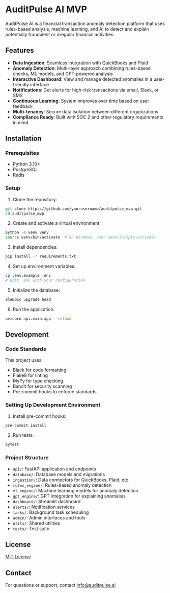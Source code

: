 # AuditPulse AI MVP

AuditPulse AI is a financial transaction anomaly detection platform that uses rules-based analysis, machine learning, and AI to detect and explain potentially fraudulent or irregular financial activities.

## Features

- **Data Ingestion**: Seamless integration with QuickBooks and Plaid
- **Anomaly Detection**: Multi-layer approach combining rules-based checks, ML models, and GPT-powered analysis
- **Interactive Dashboard**: View and manage detected anomalies in a user-friendly interface
- **Notifications**: Get alerts for high-risk transactions via email, Slack, or SMS
- **Continuous Learning**: System improves over time based on user feedback
- **Multi-tenancy**: Secure data isolation between different organizations
- **Compliance Ready**: Built with SOC 2 and other regulatory requirements in mind

## Installation

### Prerequisites

- Python 3.10+
- PostgreSQL
- Redis

### Setup

1. Clone the repository:

```bash
git clone https://github.com/yourusername/auditpulse_mvp.git
cd auditpulse_mvp
```

2. Create and activate a virtual environment:

```bash
python -m venv venv
source venv/bin/activate  # On Windows, use: venv\Scripts\activate
```

3. Install dependencies:

```bash
pip install -r requirements.txt
```

4. Set up environment variables:

```bash
cp .env.example .env
# Edit .env with your configuration
```

5. Initialize the database:

```bash
alembic upgrade head
```

6. Run the application:

```bash
uvicorn api.main:app --reload
```

## Development

### Code Standards

This project uses:
- Black for code formatting
- Flake8 for linting
- MyPy for type checking
- Bandit for security scanning
- Pre-commit hooks to enforce standards

### Setting Up Development Environment

1. Install pre-commit hooks:

```bash
pre-commit install
```

2. Run tests:

```bash
pytest
```

### Project Structure

- `api/`: FastAPI application and endpoints
- `database/`: Database models and migrations
- `ingestion/`: Data connectors for QuickBooks, Plaid, etc.
- `rules_engine/`: Rules-based anomaly detection
- `ml_engine/`: Machine learning models for anomaly detection
- `gpt_engine/`: GPT integration for explaining anomalies
- `dashboard/`: Streamlit dashboard
- `alerts/`: Notification services
- `tasks/`: Background task scheduling
- `admin/`: Admin interfaces and tools
- `utils/`: Shared utilities
- `tests/`: Test suite

## License

[MIT License](LICENSE)

## Contact

For questions or support, contact [info@auditpulse.ai](mailto:info@auditpulse.ai) 